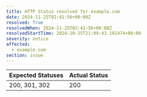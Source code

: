 ```yaml
---
title: HTTP Status resolved for example.com
date: 2024-11-25T02:41:56+00:00Z
resolved: True
resolvedWhen: 2024-11-25T02:41:56+00:00Z
resolvedStartTime: 2024-10-25T21:09:43.191474+00:00
severity: notice
affected:
  - example.com
section: issue
---
```


| Expected Statuses | Actual Status  |
|-------------------|----------------|
| 200, 301, 302 | 200 |
